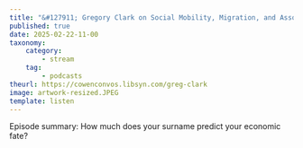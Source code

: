 ```yaml
---
title: "&#127911; Gregory Clark on Social Mobility, Migration, and Assortative Mating (Live at Mercatus)"
published: true
date: 2025-02-22-11-00
taxonomy:
    category:
        - stream
    tag:
        - podcasts
theurl: https://cowenconvos.libsyn.com/greg-clark
image: artwork-resized.JPEG
template: listen
---
```


Episode summary: How much does your surname predict your economic fate?
